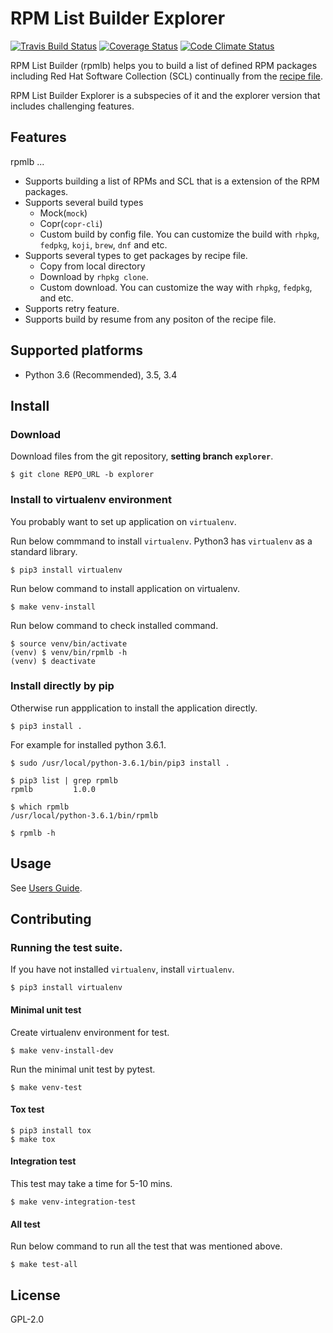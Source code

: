 # RPM List Builder Explorer

[![Travis Build Status](https://travis-ci.org/junaruga/rpm-list-builder.svg?branch=explorer)](https://travis-ci.org/junaruga/rpm-list-builder)
[![Coverage Status](https://coveralls.io/repos/github/junaruga/rpm-list-builder/badge.svg?branch=explorer)](https://coveralls.io/github/junaruga/rpm-list-builder?branch=explorer)
[![Code Climate Status](https://codeclimate.com/github/junaruga/rpm-list-builder.png)](https://codeclimate.com/github/junaruga/rpm-list-builder)

RPM List Builder (rpmlb) helps you to build a list of defined RPM packages including Red Hat Software Collection (SCL) continually from the [recipe file](https://github.com/sclorg/rhscl-rebuild-recipes).

RPM List Builder Explorer is a subspecies of it and the explorer version that includes challenging features.

## Features

rpmlb ...

* Supports building a list of RPMs and SCL that is a extension of the RPM packages.
* Supports several build types
  * Mock(`mock`)
  * Copr(`copr-cli`)
  * Custom build by config file.
     You can customize the build with `rhpkg`, `fedpkg`, `koji`, `brew`, `dnf` and etc.
* Supports several types to get packages by recipe file.
  * Copy from local directory
  * Download by `rhpkg clone`.
  * Custom download. You can customize the way with `rhpkg`, `fedpkg`, and etc.
* Supports retry feature.
* Supports build by resume from any positon of the recipe file.

## Supported platforms

* Python 3.6 (Recommended), 3.5, 3.4

## Install

### Download

Download files from the git repository, **setting branch `explorer`**.

    $ git clone REPO_URL -b explorer

### Install to virtualenv environment

You probably want to set up application on `virtualenv`.

Run below commmand to install `virtualenv`.
Python3 has `virtualenv` as a standard library.

    $ pip3 install virtualenv

Run below command to install application on virtualenv.

    $ make venv-install

Run below command to check installed command.

    $ source venv/bin/activate
    (venv) $ venv/bin/rpmlb -h
    (venv) $ deactivate

### Install directly by pip

Otherwise run appplication to install the application directly.

    $ pip3 install .

For example for installed python 3.6.1.

    $ sudo /usr/local/python-3.6.1/bin/pip3 install .

    $ pip3 list | grep rpmlb
    rpmlb         1.0.0

    $ which rpmlb
    /usr/local/python-3.6.1/bin/rpmlb

    $ rpmlb -h

## Usage

See [Users Guide](docs/users_guide.md).

## Contributing

### Running the test suite.

If you have not installed `virtualenv`, install `virtualenv`.

    $ pip3 install virtualenv

#### Minimal unit test

Create virtualenv environment for test.

    $ make venv-install-dev

Run the minimal unit test by pytest.

    $ make venv-test

#### Tox test

    $ pip3 install tox
    $ make tox

#### Integration test

This test may take a time for 5-10 mins.

    $ make venv-integration-test

#### All test

Run below command to run all the test that was mentioned above.

    $ make test-all


## License

GPL-2.0
